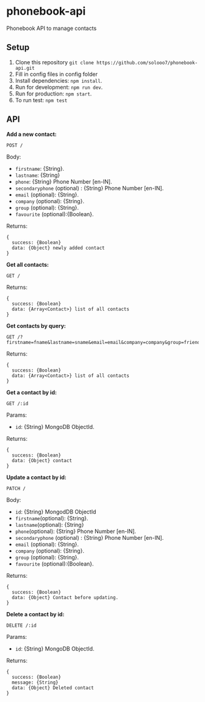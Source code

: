 # phonebook-api
Phonebook API to manage contacts 

## Setup

1. Clone this repository `git clone https://github.com/solooo7/phonebook-api.git`
2. Fill in config files in config folder
3. Install dependencies: `npm install`.
4. Run for development: `npm run dev`.
5. Run for production: `npm start`.
6. To run test: `npm test`
## API

**Add a new contact:**
 
```
POST /
```
Body:

- `firstname`: {String}.
- `lastname`: {String}
- `phone`: {String} Phone Number [en-IN].
- `secondaryphone` (optional) : {String} Phone Number [en-IN].
- `email` (optional): {String}.
- `company` (optional): {String}.
- `group` (optional): {String}.
- `favourite` (optional):{Boolean}.

Returns:
```
{
  success: {Boolean}
  data: {Object} newly added contact
}
```

**Get all contacts:**

```
GET /
```
Returns:
```
{
  success: {Boolean}
  data: {Array<Contact>} list of all contacts
}
```


**Get contacts by query:**

```
GET /?firstname=fname&lastname=sname&email=email&company=company&group=friends
```
Returns:
```
{
  success: {Boolean}
  data: {Array<Contact>} list of all contacts
}
```
**Get a contact by id:**
```
GET /:id
```
Params:
- `id`: {String} MongoDB ObjectId.

Returns:
```
{
  success: {Boolean}
  data: {Object} contact
}

```
**Update a contact by id:**
```
PATCH /
```
Body:
- `id`: {String} MongodDB ObjectId
- `firstname`(optional): {String}.
- `lastname`(optional): {String}
- `phone`(optional): {String} Phone Number [en-IN].
- `secondaryphone` (optional) : {String} Phone Number [en-IN].
- `email` (optional): {String}.
- `company` (optional): {String}.
- `group` (optional): {String}.
- `favourite` (optional):{Boolean}.

Returns:
```
{
  success: {Boolean}
  data: {Object} Contact before updating.
}
```

**Delete a contact by id:**
```
DELETE /:id
```
Params:
- `id`: {String} MongoDB ObjectId.

Returns:
```
{
  success: {Boolean}
  message: {String}
  data: {Object} Deleted contact
}
```
